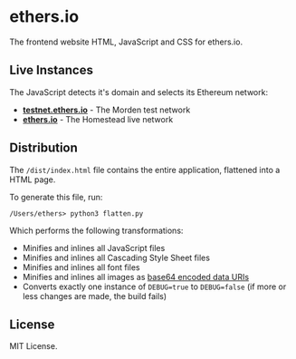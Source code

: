ethers.io
=========

The frontend website HTML, JavaScript and CSS for ethers.io.


Live Instances
--------------

The JavaScript detects it's domain and selects its Ethereum network:

- **[testnet.ethers.io](https://testnet.ethers.io/)** - The Morden test network
- **[ethers.io](https://ethers.io/)** - The Homestead live network


Distribution
------------

The `/dist/index.html` file contains the entire application, flattened into a HTML page.

To generate this file, run:

```
/Users/ethers> python3 flatten.py
```

Which performs the following transformations:
- Minifies and inlines all JavaScript files
- Minifies and inlines all Cascading Style Sheet files
- Minifies and inlines all font files
- Minifies and inlines all images as [base64 encoded data URIs](https://developer.mozilla.org/en-US/docs/Web/HTTP/Basics_of_HTTP/Data_URIs)
- Converts exactly one instance of `DEBUG=true` to `DEBUG=false` (if more or less changes are made, the build fails)


License
-------

MIT License.
